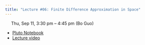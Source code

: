```yaml
---
title: "Lecture #06: Finite Difference Approximation in Space"
---
```


&nbsp;&nbsp;&nbsp;&nbsp;&nbsp;Thu, Sep 11, 3:30 pm – 4:45 pm (Bo Guo)

- [Pluto Notebook](../assets/pluto_notebooks/Module3_FDA_space.html)
- [Lecture video](https://arizona.zoom.us/rec/share/hJuEz4lhfNkUA70f60RmLWfYsi9nfH73xzm22qVWHF9TPcbj8g30cI28Eko459z1.JBM1J0zYToJb5Z0P)